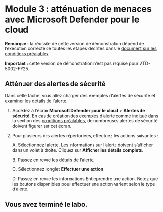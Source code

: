 # Module 3 : atténuation de menaces avec Microsoft Defender pour le cloud

**Remarque :** la réussite de cette version de démonstration dépend de l’exécution correcte de toutes les étapes décrites dans le [document sur les conditions préalables](00-prerequisites.md).

**Important :** cette version de démonstration n’est pas requise pour VTD-5002-FY25.

## Atténuer des alertes de sécurité

Dans cette tâche, vous allez charger des exemples d’alertes de sécurité et examiner les détails de l’alerte.

1. Accédez à l’écran **Microsoft Defender pour le cloud** > **Alertes de sécurité**. En cas de création des exemples d’alerte comme indiqué dans la section des [conditions préalables](00-prerequisites.md#Deploy-sample-alerts-for-Demo-in-Module-2), de nombreuses alertes de sécurité doivent figurer sur cet écran.

1. Pour plusieurs des alertes répertoriées, effectuez les actions suivantes :

    A. Sélectionnez l’alerte. Les informations sur l’alerte doivent s’afficher dans un volet à droite.  Cliquez sur **Afficher les détails complets**.

    B. Passez en revue les détails de l’alerte.

    C. Sélectionnez l’onglet **Effectuer une action**.

    D. Passez en revue les informations Entreprendre une action. Notez que les boutons disponibles pour effectuer une action varient selon le type d’alerte.

## Vous avez terminé le labo.
